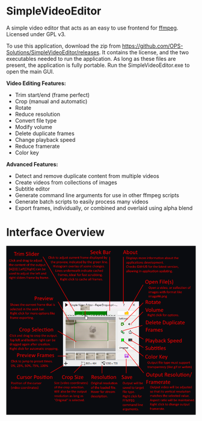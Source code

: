 # SimpleVideoEditor
A simple video editor that acts as an easy to use frontend for [ffmpeg](https://ffmpeg.org/). Licensed under GPL v3.

To use this application, download the zip from https://github.com/OPS-Solutions/SimpleVideoEditor/releases. It contains the license, and the two executables needed to run the application. As long as these files are present, the application is fully portable.
Run the SimpleVideoEditor.exe to open the main GUI.

**Video Editing Features:**
- Trim start/end (frame perfect)
- Crop (manual and automatic)
- Rotate
- Reduce resolution
- Convert file type
- Modify volume
- Delete duplicate frames
- Change playback speed
- Reduce framerate
- Color key

**Advanced Features:**
- Detect and remove duplicate content from multiple videos
- Create videos from collections of images
- Subtitle editor
- Generate command line arguments for use in other ffmpeg scripts
- Generate batch scripts to easily process many videos
- Export frames, individually, or combined and overlaid using alpha blend

# Interface Overview
![Interface Overview](https://github.com/OPS-Solutions/SimpleVideoEditor/blob/master/SimpleVideoEditor/Resources/Interface%20Overview.png?raw=true)
